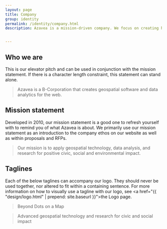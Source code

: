 ```yaml
---
layout: page
title: Company
group: identity
permalink: /identity/company.html
description: Azavea is a mission-driven company. We focus on creating high-quality web and mobile solutions for clients who are themselves committed to having a positive, long-lasting impact on the communities they serve.


---
```


## Who we are
This is our elevator pitch and can be used in conjunction with the mission statement. If there is a character length constraint, this statement can stand alone.

> Azavea is a B-Corporation that creates geospatial software and data analytics for the web.

## Mission statement
Developed in 2010, our mission statement is a good one to refresh yourself with to remind you of what Azavea is about. We primarily use our mission statement as an introduction to the company ethos on our website as well as within proposals and RFPs.

> Our mission is to apply geospatial technology, data analysis, and research for positive civic, social and environmental impact.

## Taglines
Each of the below taglines can accompany our logo. They should never be used together, nor altered to fit within a containing sentence. For more information on how to visually use a tagline with our logo, see <a href="{{ "design/logo.html" | prepend: site.baseurl }}">the Logo page.</a>

> Beyond Dots on a Map

> Advanced geospatial technology and research for civic and social impact
